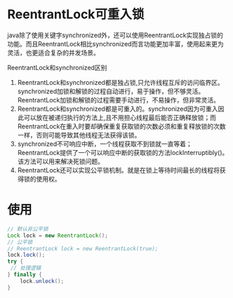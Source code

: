 # ReentrantLock可重入锁

java除了使用关键字synchronized外，还可以使用ReentrantLock实现独占锁的功能。而且ReentrantLock相比synchronized而言功能更加丰富，使用起来更为灵活，也更适合复杂的并发场景。

ReentrantLock和synchronized区别

1. ReentrantLock和synchronized都是独占锁,只允许线程互斥的访问临界区。synchronized加锁和解锁的过程自动进行，易于操作，但不够灵活。ReentrantLock加锁和解锁的过程需要手动进行，不易操作，但非常灵活。
2. ReentrantLock和synchronized都是可重入的。synchronized因为可重入因此可以放在被递归执行的方法上,且不用担心线程最后能否正确释放锁；而ReentrantLock在重入时要却确保重复获取锁的次数必须和重复释放锁的次数一样，否则可能导致其他线程无法获得该锁。
3. synchronized不可响应中断，一个线程获取不到锁就一直等着；ReentrantLock提供了一个可以响应中断的获取锁的方法lockInterruptibly()。该方法可以用来解决死锁问题。
4. ReentrantLock还可以实现公平锁机制。就是在锁上等待时间最长的线程将获得锁的使用权。

# 使用

```java
// 默认非公平锁
Lock lock = new ReentrantLock();
// 公平锁
// ReentrantLock lock = new ReentrantLock(true);
lock.lock();
try {
 // 处理逻辑
} finally {
    lock.unlock();
}
```
